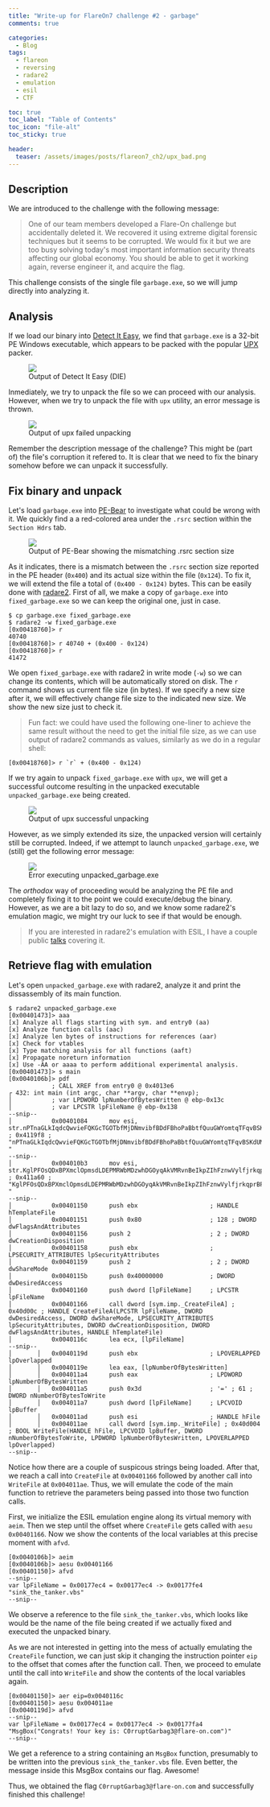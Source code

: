 ```yaml
---
title: "Write-up for FlareOn7 challenge #2 - garbage"
comments: true

categories:
  - Blog
tags:
  - flareon
  - reversing
  - radare2
  - emulation
  - esil
  - CTF

toc: true
toc_label: "Table of Contents"
toc_icon: "file-alt"
toc_sticky: true

header:
  teaser: /assets/images/posts/flareon7_ch2/upx_bad.png
---
```


## Description
We are introduced to the challenge with the following message:

> One of our team members developed a Flare-On challenge but accidentally deleted it. We recovered it using extreme digital forensic techniques but it seems to be corrupted. We would fix it but we are too busy solving today's most important information security threats affecting our global economy. You should be able to get it working again, reverse engineer it, and acquire the flag.

This challenge consists of the single file `garbage.exe`, so we will jump directly into analyzing it.

## Analysis
If we load our binary into [Detect It Easy](http://ntinfo.biz/index.html), we find that `garbage.exe` is a 32-bit PE Windows executable, which appears to be packed with the popular [UPX](https://upx.github.io/) packer.

<figure class="align-center">
    <a href="/assets/images/posts/flareon7_ch2/die.png"><img src="/assets/images/posts/flareon7_ch2/die.png"></a>
    <figcaption>Output of Detect It Easy (DIE)</figcaption>
</figure>

Inmediately, we try to unpack the file so we can proceed with our analysis. However, when we try to unpack the file with `upx` utility, an error message is thrown.

<figure class="align-center">
    <a href="/assets/images/posts/flareon7_ch2/upx_bad.png"><img src="/assets/images/posts/flareon7_ch2/upx_bad.png"></a>
    <figcaption>Output of upx failed unpacking</figcaption>
</figure>

Remember the description message of the challenge? This might be (part of) the file's corruption it refered to. It is clear that we need to fix the binary somehow before we can unpack it successfully.

## Fix binary and unpack

Let's load `garbage.exe` into [PE-Bear](https://hshrzd.wordpress.com/pe-bear/) to investigate what could be wrong with it. We quickly find a a red-colored area under the `.rsrc` section within the `Section Hdrs` tab.

<figure class="align-center">
    <a href="/assets/images/posts/flareon7_ch2/pe_bear_rsrc.png"><img src="/assets/images/posts/flareon7_ch2/pe_bear_rsrc.png"></a>
    <figcaption>Output of PE-Bear showing the mismatching .rsrc section size</figcaption>
</figure>

As it indicates, there is a mismatch between the `.rsrc` section size reported in the PE header (`0x400`) and its actual size within the file (`0x124`). To fix it, we will extend the file a total of `(0x400 - 0x124)` bytes. This can be easily done with [radare2](https://github.com/radareorg/radare2). First of all, we make a copy of `garbage.exe` into `fixed_garbage.exe` so we can keep the original one, just in case.

```
$ cp garbage.exe fixed_garbage.exe
$ radare2 -w fixed_garbage.exe
[0x00418760]> r
40740
[0x00418760]> r 40740 + (0x400 - 0x124)
[0x00418760]> r
41472
```

We open `fixed_garbage.exe` with radare2 in write mode (`-w`) so we can change its contents, which will be automatically stored on disk. The `r` command shows us current file size (in bytes). If we specify a new size after it, we will effectively change file size to the indicated new size. We show the new size just to check it.

> Fun fact: we could have used the following one-liner to achieve the same result without the need to get the initial file size, as we can use output of radare2 commands as values, similarly as we do in a regular shell:
```
[0x00418760]> r `r` + (0x400 - 0x124)
```

If we try again to unpack `fixed_garbage.exe` with `upx`, we will get a successful outcome resulting in the unpacked executable `unpacked_garbage.exe` being created.

<figure class="align-center">
    <a href="/assets/images/posts/flareon7_ch2/upx_good.png"><img src="/assets/images/posts/flareon7_ch2/upx_good.png"></a>
    <figcaption>Output of upx successful unpacking</figcaption>
</figure>

However, as we simply extended its size, the unpacked version will certainly still be corrupted. Indeed, if we attempt to launch `unpacked_garbage.exe`, we (still) get the following error message:

<figure class="align-center">
    <a href="/assets/images/posts/flareon7_ch2/error_open_unpacked.png"><img src="/assets/images/posts/flareon7_ch2/error_open_unpacked.png"></a>
    <figcaption>Error executing unpacked_garbage.exe</figcaption>
</figure>

The *orthodox* way of proceeding would be analyzing the PE file and completely fixing it to the point we could execute/debug the binary. However, as we are a bit lazy to do so, and we know some radare2's emulation magic, we might try our luck to see if that would be enough.

> If you are interested in radare2's emulation with ESIL, I have a couple public [talks](/talks) covering it.


## Retrieve flag with emulation

Let's open `unpacked_garbage.exe` with radare2, analyze it and print the dissassembly of its main function.

```
$ radare2 unpacked_garbage.exe
[0x00401473]> aaa
[x] Analyze all flags starting with sym. and entry0 (aa)
[x] Analyze function calls (aac)
[x] Analyze len bytes of instructions for references (aar)
[x] Check for vtables
[x] Type matching analysis for all functions (aaft)
[x] Propagate noreturn information
[x] Use -AA or aaaa to perform additional experimental analysis.
[0x00401473]> s main
[0x0040106b]> pdf
            ; CALL XREF from entry0 @ 0x4013e6
┌ 432: int main (int argc, char **argv, char **envp);
│           ; var LPDWORD lpNumberOfBytesWritten @ ebp-0x13c
│           ; var LPCSTR lpFileName @ ebp-0x138
--snip--
│           0x00401084      mov esi, str.nPTnaGLkIqdcQwvieFQKGcTGOTbfMjDNmvibfBDdFBhoPaBbtfQuuGWYomtqTFqvBSKdUMmciqKSGZaosWCSoZlcIlyQpOwkcAgw ; 0x4119f8 ; "nPTnaGLkIqdcQwvieFQKGcTGOTbfMjDNmvibfBDdFBhoPaBbtfQuuGWYomtqTFqvBSKdUMmciqKSGZaosWCSoZlcIlyQpOwkcAgw "
--snip--
│           0x004010b3      mov esi, str.KglPFOsQDxBPXmclOpmsdLDEPMRWbMDzwhDGOyqAkVMRvnBeIkpZIhFznwVylfjrkqprBPAdPuaiVoVugQAlyOQQtxBNsTdPZgDH ; 0x411a60 ; "KglPFOsQDxBPXmclOpmsdLDEPMRWbMDzwhDGOyqAkVMRvnBeIkpZIhFznwVylfjrkqprBPAdPuaiVoVugQAlyOQQtxBNsTdPZgDH "
--snip--
│           0x00401150      push ebx                    ; HANDLE hTemplateFile
│           0x00401151      push 0x80                   ; 128 ; DWORD dwFlagsAndAttributes
│           0x00401156      push 2                      ; 2 ; DWORD dwCreationDisposition
│           0x00401158      push ebx                    ; LPSECURITY_ATTRIBUTES lpSecurityAttributes
│           0x00401159      push 2                      ; 2 ; DWORD dwShareMode
│           0x0040115b      push 0x40000000             ; DWORD dwDesiredAccess
│           0x00401160      push dword [lpFileName]     ; LPCSTR lpFileName
│           0x00401166      call dword [sym.imp._CreateFileA] ; 0x40d00c ; HANDLE CreateFileA(LPCSTR lpFileName, DWORD dwDesiredAccess, DWORD dwShareMode, LPSECURITY_ATTRIBUTES lpSecurityAttributes, DWORD dwCreationDisposition, DWORD dwFlagsAndAttributes, HANDLE hTemplateFile)
│           0x0040116c      lea ecx, [lpFileName]
--snip--
│       │   0x0040119d      push ebx                    ; LPOVERLAPPED lpOverlapped
│       │   0x0040119e      lea eax, [lpNumberOfBytesWritten]
│       │   0x004011a4      push eax                    ; LPDWORD lpNumberOfBytesWritten
│       │   0x004011a5      push 0x3d                   ; '=' ; 61 ; DWORD nNumberOfBytesToWrite
│       │   0x004011a7      push dword [lpFileName]     ; LPCVOID lpBuffer
│       │   0x004011ad      push esi                    ; HANDLE hFile
│       │   0x004011ae      call dword [sym.imp._WriteFile] ; 0x40d004 ; BOOL WriteFile(HANDLE hFile, LPCVOID lpBuffer, DWORD nNumberOfBytesToWrite, LPDWORD lpNumberOfBytesWritten, LPOVERLAPPED lpOverlapped)
--snip--
```

Notice how there are a couple of suspicous strings being loaded. After that, we reach a call into `CreateFile` at `0x00401166` followed by another call into `WriteFile` at `0x004011ae`. Thus, we will emulate the code of the main function to retrieve the parameters being passed into those two function calls.

First, we initialize the ESIL emulation engine along its virtual memory with `aeim`. Then we step until the offset where `CreateFile` gets called with `aesu 0x00401166`. Now we show the contents of the local variables at this precise moment with `afvd`.

```
[0x0040106b]> aeim
[0x0040106b]> aesu 0x00401166
[0x00401150]> afvd
--snip--
var lpFileName = 0x00177ec4 = 0x00177ec4 -> 0x00177fe4 "sink_the_tanker.vbs"
--snip--
```

We observe a reference to the file `sink_the_tanker.vbs`, which looks like would be the name of the file being created if we actually fixed and executed the unpacked binary.

As we are not interested in getting into the mess of actually emulating the `CreateFile` function, we can just skip it changing the instruction pointer `eip` to the offset that comes after the function call. Then, we proceed to emulate until the call into `WriteFile` and show the contents of the local variables again. 

```
[0x00401150]> aer eip=0x0040116c
[0x00401150]> aesu 0x004011ae
[0x0040119d]> afvd
--snip--
var lpFileName = 0x00177ec4 = 0x00177ec4 -> 0x00177fa4 "MsgBox("Congrats! Your key is: C0rruptGarbag3@flare-on.com")"
--snip--
```

We get a reference to a string containing an `MsgBox` function, presumably to be written into the previous `sink_the_tanker.vbs` file. Even better, the message inside this MsgBox contains our flag. Awesome!

Thus, we obtained the flag `C0rruptGarbag3@flare-on.com` and successfully finished this challenge!